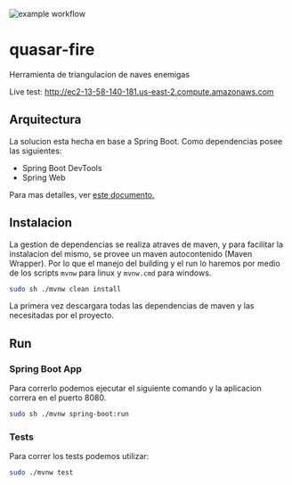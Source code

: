 ![example workflow](https://github.com/sharkpro-dev/quasar-fire/actions/workflows/maven.yml/badge.svg)


# quasar-fire
Herramienta de triangulacion de naves enemigas

Live test: http://ec2-13-58-140-181.us-east-2.compute.amazonaws.com

## Arquitectura

La solucion esta hecha en base a Spring Boot. Como dependencias posee las siguientes:
- Spring Boot DevTools 
- Spring Web

Para mas detalles, ver [este documento.](./design.md)

## Instalacion

La gestion de dependencias se realiza atraves de maven, y para facilitar la instalacion del mismo, se provee un maven autocontenido (Maven Wrapper). Por lo que el manejo del building y el run lo haremos por medio de los scripts `mvnw` para linux y `mvnw.cmd` para windows.

```bash
sudo sh ./mvnw clean install
```

La primera vez descargara todas las dependencias de maven y las necesitadas por el proyecto.

## Run


### Spring Boot App

Para correrlo podemos ejecutar el siguiente comando y la aplicacion correra en el puerto 8080.

```bash
sudo sh ./mvnw spring-boot:run
```

### Tests

Para correr los tests podemos utilizar:

```bash
sudo ./mvnw test
```